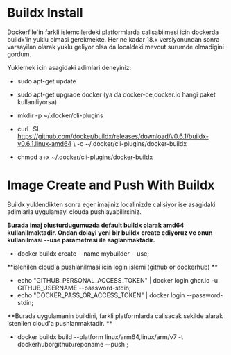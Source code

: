 # Buildx Install
Dockerfile'in farkli islemcilerdeki platformlarda calisabilmesi icin dockerda buildx'in yuklu olmasi gerekmekte.
Her ne kadar 18.x versiyonundan sonra varsayilan olarak yuklu geliyor olsa da localdeki mevcut surumde olmadigini gordum. 

Yuklemek icin asagidaki adimlari deneyiniz:

  * sudo apt-get update
    
  * sudo apt-get upgrade docker (ya da docker-ce,docker.io hangi paket kullaniliyorsa)
    
  * mkdir -p ~/.docker/cli-plugins
    
  * curl -SL https://github.com/docker/buildx/releases/download/v0.6.1/buildx-v0.6.1.linux-amd64 \ -o ~/.docker/cli-plugins/docker-buildx
  
  * chmod a+x ~/.docker/cli-plugins/docker-buildx





# Image Create and Push With Buildx 
Buildx yuklendikten sonra eger imajiniz localinizde calisiyor ise asagidaki adimlarla uygulamayi clouda pushlayabilirsiniz.

**Burada imaj olusturdugumuzda default buildx olarak amd64 kullanilmaktadir. Ondan dolayi yeni bir buildx create ediyoruz ve onun kullanilmasi --use parametresi ile saglanmaktadir.**
  * docker buildx create --name mybuilder --use;

**islenilen cloud'a pushlanilmasi icin login islemi (github or dockerhub) **
  * echo "GITHUB_PERSONAL_ACCESS_TOKEN" | docker login ghcr.io -u GITHUB_USERNAME --password-stdin;
  *  echo "DOCKER_PASS_OR_ACCESS_TOKEN" | docker login --password-stdin;

**Burada uygulamanin buildini, farkli platformlarda calisacak sekilde alarak istenilen cloud'a pushlanmaktadir. **
  * docker buildx build --platform linux/arm64,linux/arm/v7 -t dockerhuborgithub/reponame --push ;
